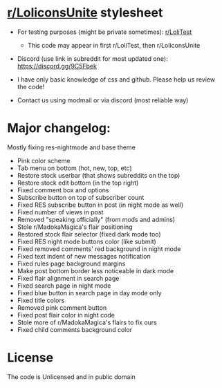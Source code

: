 # [r/LoliconsUnite](https://www.reddit.com/r/loliconsunite/) stylesheet

- For testing purposes (might be private sometimes): [r/LoliTest](https://www.reddit.com/r/LoliTest/)
    - This code may appear in first r/LoliTest, then r/LoliconsUnite
- Discord (use link in subreddit for most updated one): https://discord.gg/9C5Fbek

- I have only basic knowledge of css and github. Please help us review the code!
- Contact us using modmail or via discord (most reliable way)

# Major changelog:
Mostly fixing res-nightmode and base theme
- Pink color scheme
- Tab menu on bottom (hot, new, top, etc)
- Restore stock userbar (that shows subreddits on the top)
- Restore stock edit bottom (in the top right)
- Fixed comment box and options
- Subscribe button on top of subscriber count
- Fixed RES subscribe button in post (in night mode as well)
- Fixed number of views in post
- Removed "speaking officially" (from mods and admins)
- Stole r/MadokaMagica's flair positioning
- Restored stock flair selector (fixed dark mode too)
- Fixed RES night mode buttons color (like submit)
- Fixed removed comments' red background in night mode
- Fixed text indent of new messages notification
- Fixed rules page background margins
- Make post bottom border less noticeable in dark mode
- Fixed flair alignment in search page
- Fixed search page in night mode
- Fixed blue button in search page in day mode only
- Fixed title colors
- Removed pink comment button
- Fixed post flair color in night code
- Stole more of r/MadokaMagica's flairs to fix ours
- Fixed child comments background color

# License
The code is Unlicensed and in public domain

